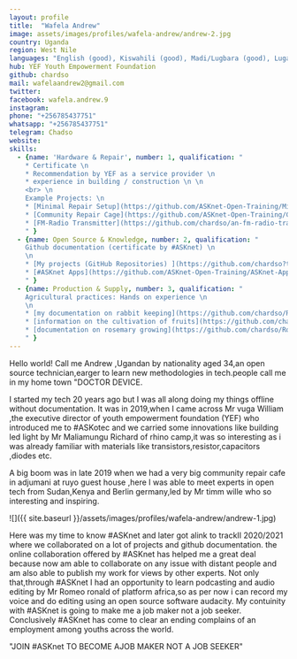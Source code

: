 ```yaml
---
layout: profile
title:  "Wafela Andrew"
image: assets/images/profiles/wafela-andrew/andrew-2.jpg
country: Uganda
region: West Nile
languages: "English (good), Kiswahili (good), Madi/Lugbara (good), Luganda/Lugisu (good)"
hub: YEF Youth Empowerment Foundation
github: chardso
mail: wafelaandrew2@gmail.com
twitter: 
facebook: wafela.andrew.9
instagram: 
phone: "+256785437751"
whatsapp: "+256785437751"
telegram: Chadso
website: 
skills:
  - {name: 'Hardware & Repair', number: 1, qualification: " 
    * Certificate \n 
    * Recommendation by YEF as a service provider \n
    * experience in building / construction \n \n
    <br> \n
    Example Projects: \n
    * [Minimal Repair Setup](https://github.com/ASKnet-Open-Training/Minimal-Repair-Setup) \n
    * [Community Repair Cage](https://github.com/ASKnet-Open-Training/CommunityRepairCafe/issues) \n
    * [FM-Radio Transmitter](https://github.com/chardso/an-fm-radio-transmitter)
    " }
  - {name: Open Source & Knowledge, number: 2, qualification: " 
    Github documentation (certificate by #ASKnet) \n
    \n
    * [My projects (GitHub Repositories) ](https://github.com/chardso?tab=repositories) \n
    * [#ASKnet Apps](https://github.com/ASKnet-Open-Training/ASKnet-Apps/issues) (more to come)
    " }
  - {name: Production & Supply, number: 3, qualification: " 
    Agricultural practices: Hands on experience \n
    \n
    * [my documentation on rabbit keeping](https://github.com/chardso/Rabbitry) \n
    * [information on the cultivation of fruits](https://github.com/chardso/fruit-culture-fruit-farming) \n
    * [documentation on rosemary growing](https://github.com/chardso/Rosemary-growing)
    " }
---
```


    
Hello world! Call me Andrew ,Ugandan by nationality aged 34,an open source technician,earger to learn new methodologies in tech.people call me in
my home town "DOCTOR DEVICE.



I started my tech 20 years ago but I was all along doing my things offline without documentation.
It was in 2019,when I came across Mr vuga William ,the executive director of youth empowerment foundation (YEF) who introduced me to #ASKotec and we carried some innovations like building led light by Mr Maliamungu Richard of rhino camp,it was so interesting as i was already familiar with materials like transistors,resistor,capacitors ,diodes etc.

A big boom was in late 2019 when we had a very big community repair cafe in adjumani at ruyo guest house ,here I was able to meet experts in open
tech from Sudan,Kenya and Berlin germany,led by Mr timm wille who so interesting and inspiring.

![]({{ site.baseurl }}/assets/images/profiles/wafela-andrew/andrew-1.jpg)

Here was my time to know #ASKnet and later got alink to trackII 2020/2021 where we collaborated on a lot of projects and github documentation. the online collaboration offered by #ASKnet has helped me a great deal because now am able to collaborate on any issue with distant people and am also able to publish my work for views by other experts.
Not only that,through #ASKnet I had an opportunity to learn podcasting and audio editing by Mr Romeo ronald of platform africa,so as per now i can record my voice and do editing using an open source software audacity.
My contuinity with #ASKnet is going to make me a job maker not a job seeker.
Conclusively #ASKnet has come to clear an ending complains of an employment among youths across the world.

"JOIN #ASKnet TO BECOME AJOB MAKER NOT A JOB SEEKER"
